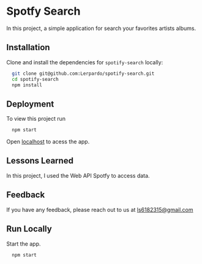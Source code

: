 
# Spotfy Search

In this project, a simple application for search your favorites artists albums.
## Installation

Clone and install the dependencies for `spotify-search` locally:

```bash
  git clone git@github.com:Lerpardo/spotify-search.git
  cd spotify-search
  npm install
```
    
## Deployment

To view this project run

```bash
  npm start
```
Open [localhost](http://localhost:3000) to acess the app.

## Lessons Learned

In this project, I used the Web API Spotfy to access data.

## Feedback

If you have any feedback, please reach out to us at ls6182315@gmail.com


## Run Locally

Start the app.

```bash
  npm start
```

